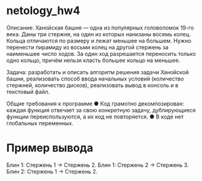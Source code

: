 # netology_hw4

Описание: Ханойская башня — одна из популярных головоломок 19-го века. Даны три стержня, на один из которых нанизаны восемь колец. Кольца отличаются по размеру и лежат меньшее на большем. Нужно перенести пирамиду из восьми колец на другой стержень за наименьшее число ходов. За один ход разрешается переносить только одно кольцо, причём нельзя класть большее кольцо на меньшее.

Задача: разработать и описать алгоритм решения задачи Ханойской башни, реализовать способ ввода начальных условий (количество стержней, количество дисков), реализовать вывод в консоль и в текстовый файл.

Общие требования к программе
● Код грамотно декомпозирован: каждая функция отвечает за свою конкретную задачу, дублирующиеся функции переиспользуются, а их код не повторяется.
● В коде нет глобальных переменных.

# Пример вывода
Блин 1: Стержень 1 -> Стержень 2.
Блин 1: Стержень 2 -> Стержень 3.
Блин 2: Стержень 1 -> Стержень 2.
